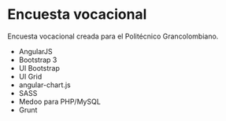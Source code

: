 # Encuesta vocacional
Encuesta vocacional creada para el Politécnico Grancolombiano.

* AngularJS
* Bootstrap 3
* UI Bootstrap
* UI Grid
* angular-chart.js
* SASS
* Medoo para PHP/MySQL
* Grunt
